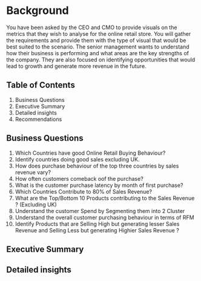 # Background
You have been asked by the CEO and CMO to provide visuals on the metrics that they wish to analyse for the online retail store. You will gather the requirements and provide them with the type of visual that would be best suited to the scenario. The senior management wants to understand how their business is performing and what areas are the key strengths of the company. They are also focused on identifying opportunities that would lead to growth and generate more revenue in the future.

## Table of Contents
1. Business Questions
2. Executive Summary
3. Detailed insights
4. Recommendations

## Business Questions
1. Which Countries have good Online Retail Buying Behaviour?
2. Identify countries doing good sales excluding UK.
3. How does purchase behaviour of the top three countries by sales revenue vary?
4. How often customers comeback oof the purchase?
5. What is the customer purchase latency by month of first purchase?
6. Which Countries Contribute to 80% of Sales Revenue?
7. What are the Top/Bottom 10 Products contributing to the Sales Revenue ? (Excluding UK)
8. Understand the customer Spend by Segmenting them into 2 Cluster
9. Understand the overall customer purchasing behaviour  in terms of RFM
10. Identify Products that are Selling High but generating lesser Sales Revenue and Selling Less but generating Highier Sales Revenue ?

## Executive Summary


## Detailed insights
